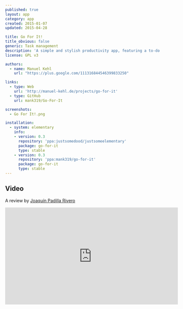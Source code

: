 ```yaml
---
published: true
layout: app
category: app
created: 2015-01-07
updated: 2015-04-28

title: Go For It!
title_obvious: false
generic: Task management
description: 'A simple and stylish productivity app, featuring a to-do list, merged with a timer that keeps your focus on the current task.'
license: GPL v3

authors:
  - name: Manuel Kehl
    url: "https://plus.google.com/111316844546399833250"

links:
  - type: Web
    url: 'http://manuel-kehl.de/projects/go-for-it'
  - type: GitHub
    url: mank319/Go-For-It

screenshots:
  - Go For It!.png

installation:
  - system: elementary
    info:
    - version: 0.3
      repository: 'ppa:justsomedood/justsomeelementary'
      package: go-for-it
      type: stable
    - version: 0.3
      repository: 'ppa:mank319/go-for-it'
      package: go-for-it
      type: stable
---
```

## Video
A review by [Joaquín Padilla Rivero](https://www.youtube.com/channel/UC_im4PuM9ViTNjaUf2cXmgg)

<iframe width="560" height="315" src="https://www.youtube.com/embed/YTsJh2znzec" frameborder="0" allowfullscreen></iframe>